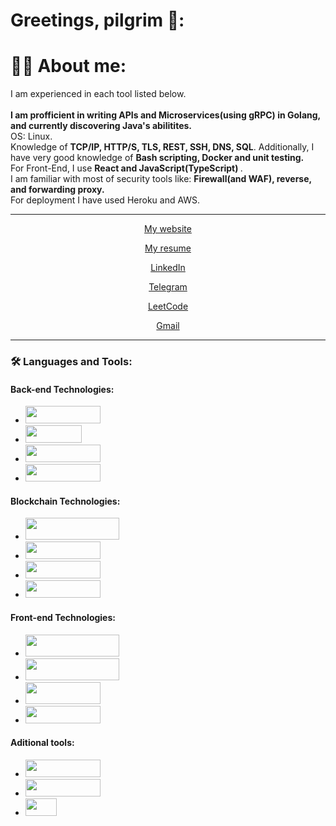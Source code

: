 # Greetings, pilgrim 🤘:

<h1> 
    👩‍💻 About me: 
</h1>
<p> I am experienced in each tool listed below. <br><br> <b>I am profficient in writing APIs and Microservices(using gRPC) in Golang, and currently discovering Java's abilitites. </b> <br>
OS: Linux. <br> Knowledge of <b> TCP/IP, HTTP/S, TLS, REST, SSH, DNS, SQL</b>. Additionally, I have very good knowledge of <b> Bash scripting, Docker and unit testing.</b>  <br> 
For Front-End, I use <b> React and JavaScript(TypeScript) </b>.  <br> 
I am familiar with most of security tools like: <b> Firewall(and WAF), reverse, and forwarding proxy. </b>  <br> 
For deployment I have used Heroku and AWS. 

 </p>

<div align="center">
 <hr>
     <p> <a href="https://werniq.github.io/"> My website </a> </p>
     <p> <a href="https://github.com/werniq/werniq/files/12577707/Oleksandr_Matviienko_-_Golang_Back_End_Developer.pdf"> My resume  </a> </p>
     <p> <a href="https://www.linkedin.com/in/oleksandr-matviienko-4a7b16248"/> LinkedIn </a> </p>
     <p> <a href="https://telegram.me/usioa"> Telegram </a> </p> 
     <p> <a href="https://leetcode.com/qniwwwerss/"> LeetCode </a> </p>
     <p> <a href="mailto:qniwwwersss@gmail.com"> Gmail </a>

  <hr>
 </div>

  
### :hammer_and_wrench: Languages and Tools:

#### Back-end Technologies:
- <img src="https://img.shields.io/badge/Golang-2F3134?style=for-the-badge&logo=go&logoColor=blue" width=120 height=28 />
- <img src="https://img.shields.io/badge/Java-2F3134?style=for-the-badge&logo=spring&" width=90 height=28 />
- <img src="https://img.shields.io/badge/Python-2F3134?style=for-the-badge&logo=python&logoColor=blue" width=120 height=28 /> 
- <img src="https://img.shields.io/badge/Node.js-2F3134?style=for-the-badge&logo=node.js&logoColor=white" width=120 height=28 /> 

#### Blockchain Technologies:
- <img src="https://img.shields.io/badge/hyperledger-2F3134?style=for-the-badge&logo=hyperledger" width=150 height=35 />
- <img src="https://img.shields.io/badge/Solidity-2F3134?style=for-the-badge&logo=solidity&logoColor=white" width=120 height=28 />
- <img src="https://img.shields.io/badge/Hardhat-2F3134?style=for-the-badge&logo=hardhat&logoColor=white" width=120 height=28 /> 
- <img src="https://img.shields.io/badge/Truffle-2F3134?style=for-the-badge&logo=Truffle&logoColor=white" width=120 height=28 /> 

#### Front-end Technologies:
- <img src="https://img.shields.io/badge/JavaScript-2F3134?style=for-the-badge&logo=Javascript&logoColor=white" width=150 height=35 />
- <img src="https://img.shields.io/badge/TypeScript-2F3134?style=for-the-badge&logo=typescript&logoColor=white" width=150 height=35 /> 
- <img src="https://img.shields.io/badge/React-2F3134?style=for-the-badge&logo=react&logoColor=white" width=120 height=35 /> 
- <img src="https://img.shields.io/badge/Flutter-2F3134?style=for-the-badge&logo=flutter&logoColor=white" width=120 height=28 /> 

#### Aditional tools:
- <img src="https://img.shields.io/badge/Jenkins-2F3134?style=for-the-badge&logo=jenkins&" width=120 height=28 /> 
- <img src="https://img.shields.io/badge/Gitlab-2F3134?style=for-the-badge&logo=gitlab&" width=120 height=28 /> 
- <img src="https://img.shields.io/badge/AWS-2F3134?style=for-the-badge&logo=aws&" width=50 height=28 /> 

